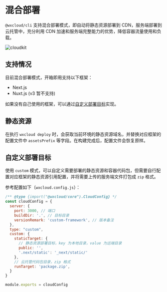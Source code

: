 # 混合部署

`@wxcloud/cli` 支持混合部署模式，即自动将静态资源部署到 CDN，服务端部署到云托管中，充分利用 CDN 加速和服务端完整能力的优势，降低容器流量使用和负载。

![cloudkit](/images/cloudkit.svg)

## 支持情况

目前混合部署模式，开箱即用支持以下框架：

- Next.js
- Nuxt.js (v3 暂不支持)

如果没有自己使用的框架，可以通过[自定义部署目标](#自定义部署目标)实现。


## 静态资源

在执行 `wxcloud deploy` 时，会获取当前环境的静态资源域名，并替换对应框架的配置文件中 `assetsPrefix` 等字段。在构建完成后，配置文件会恢复原样。

## 自定义部署目标

使用 `custom` 模式，可以自定义需要部署的静态资源和容器代码包，但需要自行配置对应框架的静态资源引用配置，并将需要上传的服务端文件打包成 `zip` 格式。

参考配置如下（`wxcloud.config.js`）：

```js
/** @type {import("@wxcloud/core").CloudConfig} */
const cloudConfig = {
  server: {
    port: 3000, // 端口
    buildDir: '.', // 目标目录
    versionRemark: 'custom-framework', // 版本备注
  },
  type: "custom",
  custom: {
    staticTarget: {
      // 静态资源部署目标，key 为本地目录，value 为远端目录
      public: '',
      '.next/static': '_next/static/'
    },
    // 云托管代码包目录，zip 格式
    runTarget: 'package.zip',
  }
}

module.exports = cloudConfig
```